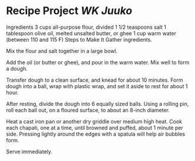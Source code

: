 # Recipe Project *WK Juuko*

Ingredients
3 cups all-purpose flour, divided
1 1/2 teaspoons salt
1 tablespoon olive oil, melted unsalted butter, or ghee
1 cup warm water (between 110 and 115 F)
Steps to Make It
Gather ingredients.

Mix the flour and salt together in a large bowl.

Add the oil (or butter or ghee), and pour in the warm water. Mix well to form a dough.

Transfer dough to a clean surface, and knead for about 10 minutes. Form dough into a ball, wrap with plastic wrap, and set it aside to rest for about 1 hour.

After resting, divide the dough into 6 equally sized balls. Using a rolling pin, roll each ball out, on a floured surface, to about an 8-inch diameter.

Heat a cast iron pan or another dry griddle over medium high heat. Cook each chapati, one at a time, until browned and puffed, about 1 minute per side. Pressing lightly around the edges with a spatula will help air bubbles form.

Serve immediately.